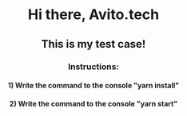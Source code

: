 <h1 align="center">Hi there, Avito.tech</h1>
<h2 align="center">This is my test case!</h3>
<h3 align="center">Instructions:</h3>
<h4 align="center">1) Write the command to the console "yarn install"</h3>
<h4 align="center">2) Write the command to the console "yarn start"</h3>
<p align="center">
  <img src="[https://readme-typing-svg.herokuapp.com?color=%2336BCF7&lines=Computer+science+student](https://readme-typing-svg.herokuapp.com?font=Fira+Code&pause=1000&color=104EF7&width=435&lines=yarn+install;yarn+start)]" alt="">
</p>
